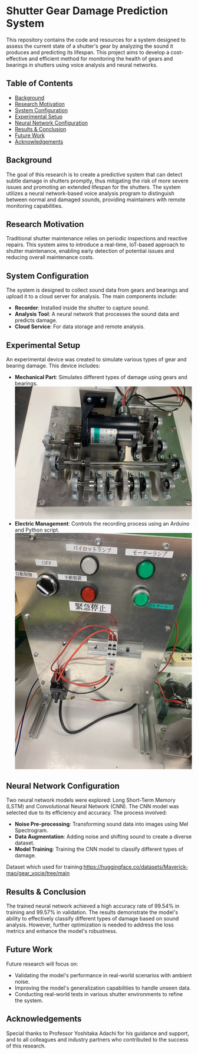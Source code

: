 # Shutter Gear Damage Prediction System
This repository contains the code and resources for a system designed to assess the current state of a shutter's gear by analyzing the sound it produces and predicting its lifespan. This project aims to develop a cost-effective and efficient method for monitoring the health of gears and bearings in shutters using voice analysis and neural networks.

## Table of Contents
- [Background](#background)
- [Research Motivation](#research-motivation)
- [System Configuration](#system-configuration)
- [Experimental Setup](#experimental-setup)
- [Neural Network Configuration](#neural-network-configuration)
- [Results & Conclusion](#results--conclusion)
- [Future Work](#future-work)
- [Acknowledgements](#acknowledgements)

## Background
The goal of this research is to create a predictive system that can detect subtle damage in shutters promptly, thus mitigating the risk of more severe issues and promoting an extended lifespan for the shutters. The system utilizes a neural network-based voice analysis program to distinguish between normal and damaged sounds, providing maintainers with remote monitoring capabilities.

## Research Motivation
Traditional shutter maintenance relies on periodic inspections and reactive repairs. This system aims to introduce a real-time, IoT-based approach to shutter maintenance, enabling early detection of potential issues and reducing overall maintenance costs.

## System Configuration
The system is designed to collect sound data from gears and bearings and upload it to a cloud server for analysis. The main components include:
- **Recorder**: Installed inside the shutter to capture sound.
- **Analysis Tool**: A neural network that processes the sound data and predicts damage.
- **Cloud Service**: For data storage and remote analysis.

## Experimental Setup
An experimental device was created to simulate various types of gear and bearing damage. This device includes:
- **Mechanical Part**: Simulates different types of damage using gears and bearings.
 ![Experimental Device1](https://github.com/Mavrick-mao/Gear_Analysis/blob/main/test/IMG_3534%20(1).jpg)
- **Electric Management**: Controls the recording process using an Arduino and Python script.
 ![Experimental Device2](https://github.com/Mavrick-mao/Gear_Analysis/blob/main/test/IMG_3535%20(1).jpg)

## Neural Network Configuration
Two neural network models were explored: Long Short-Term Memory (LSTM) and Convolutional Neural Network (CNN). The CNN model was selected due to its efficiency and accuracy. The process involved:
- **Noise Pre-processing**: Transforming sound data into images using Mel Spectrogram.
- **Data Augmentation**: Adding noise and shifting sound to create a diverse dataset.
- **Model Training**: Training the CNN model to classify different types of damage.

Dataset which used for training:https://huggingface.co/datasets/Maverick-mao/gear_vocie/tree/main

## Results & Conclusion
The trained neural network achieved a high accuracy rate of 99.54% in training and 99.57% in validation. The results demonstrate the model's ability to effectively classify different types of damage based on sound analysis. However, further optimization is needed to address the loss metrics and enhance the model's robustness.

## Future Work
Future research will focus on:
- Validating the model's performance in real-world scenarios with ambient noise.
- Improving the model's generalization capabilities to handle unseen data.
- Conducting real-world tests in various shutter environments to refine the system.

## Acknowledgements
Special thanks to Professor Yoshitaka Adachi for his guidance and support, and to all colleagues and industry partners who contributed to the success of this research.


